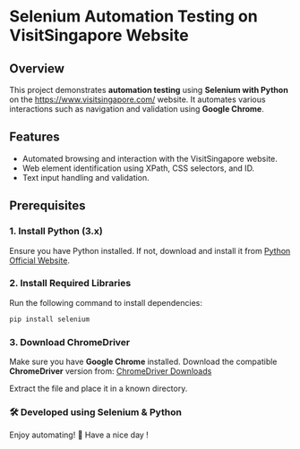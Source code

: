 # Selenium Automation Testing on VisitSingapore Website

## Overview
This project demonstrates **automation testing** using **Selenium with Python** on the https://www.visitsingapore.com/ website. It automates various interactions such as navigation and validation using **Google Chrome**.

## Features
- Automated browsing and interaction with the VisitSingapore website.
- Web element identification using XPath, CSS selectors, and ID.
- Text input handling and validation.

## Prerequisites
### 1. Install Python (3.x)
Ensure you have Python installed. If not, download and install it from [Python Official Website](https://www.python.org/).

### 2. Install Required Libraries
Run the following command to install dependencies:
```bash
pip install selenium
```

### 3. Download ChromeDriver
Make sure you have **Google Chrome** installed. Download the compatible **ChromeDriver** version from:
[ChromeDriver Downloads](https://sites.google.com/chromium.org/driver/)

Extract the file and place it in a known directory.


### 🛠 Developed using Selenium & Python
Enjoy automating! 🚀 Have a nice day !
